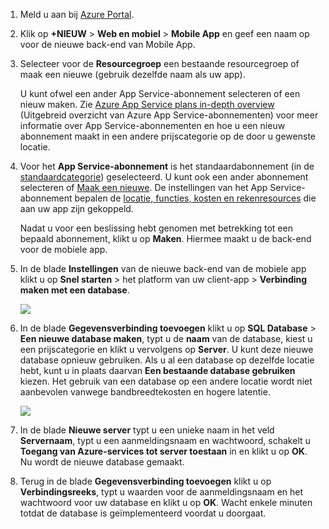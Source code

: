 1. Meld u aan bij [Azure Portal].
2. Klik op **+NIEUW** > **Web en mobiel** > **Mobile App** en geef een naam op voor de nieuwe back-end van Mobile App.
3. Selecteer voor de **Resourcegroep** een bestaande resourcegroep of maak een nieuwe (gebruik dezelfde naam als uw app). 
   
    U kunt ofwel een ander App Service-abonnement selecteren of een nieuw maken. Zie [Azure App Service plans in-depth overview](../articles/app-service/azure-web-sites-web-hosting-plans-in-depth-overview.md) (Uitgebreid overzicht van Azure App Service-abonnementen) voor meer informatie over App Service-abonnementen en hoe u een nieuw abonnement maakt in een andere prijscategorie op de door u gewenste locatie.
4. Voor het **App Service-abonnement** is het standaardabonnement (in de [standaardcategorie](https://azure.microsoft.com/pricing/details/app-service/)) geselecteerd. U kunt ook een ander abonnement selecteren of [Maak een nieuwe](../articles/app-service/app-service-plan-manage.md#create-an-app-service-plan). De instellingen van het App Service-abonnement bepalen de [locatie, functies, kosten en rekenresources](https://azure.microsoft.com/pricing/details/app-service/) die aan uw app zijn gekoppeld. 
   
    Nadat u voor een beslissing hebt genomen met betrekking tot een bepaald abonnement, klikt u op **Maken**. Hiermee maakt u de back-end voor de mobiele app. 
5. In de blade **Instellingen** van de nieuwe back-end van de mobiele app klikt u op **Snel starten** > het platform van uw client-app > **Verbinding maken met een database**. 
   
    ![](./media/app-service-mobile-dotnet-backend-create-new-service/dotnet-backend-create-data-connection.png)
6. In de blade **Gegevensverbinding toevoegen** klikt u op **SQL Database** > **Een nieuwe database maken**, typt u de **naam** van de database, kiest u een prijscategorie en klikt u vervolgens op **Server**.  U kunt deze nieuwe database opnieuw gebruiken. Als u al een database op dezelfde locatie hebt, kunt u in plaats daarvan **Een bestaande database gebruiken** kiezen. Het gebruik van een database op een andere locatie wordt niet aanbevolen vanwege bandbreedtekosten en hogere latentie.
   
    ![](./media/app-service-mobile-dotnet-backend-create-new-service/dotnet-backend-create-db.png)
7. In de blade **Nieuwe server** typt u een unieke naam in het veld **Servernaam**, typt u een aanmeldingsnaam en wachtwoord, schakelt u **Toegang van Azure-services tot server toestaan** in en klikt u op **OK**. Nu wordt de nieuwe database gemaakt.
8. Terug in de blade **Gegevensverbinding toevoegen** klikt u op **Verbindingsreeks**, typt u waarden voor de aanmeldingsnaam en het wachtwoord voor uw database en klikt u op **OK**. Wacht enkele minuten totdat de database is geïmplementeerd voordat u doorgaat.

<!-- URLs. -->
[Azure Portal]: https://portal.azure.com/
